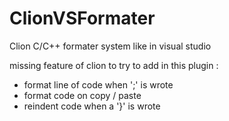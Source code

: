 # ClionVSFormater
Clion C/C++ formater system like in visual studio

missing feature of clion to try to add in this plugin :

* format line of code when ';' is wrote
* format code on copy / paste
* reindent code when a '}' is wrote
